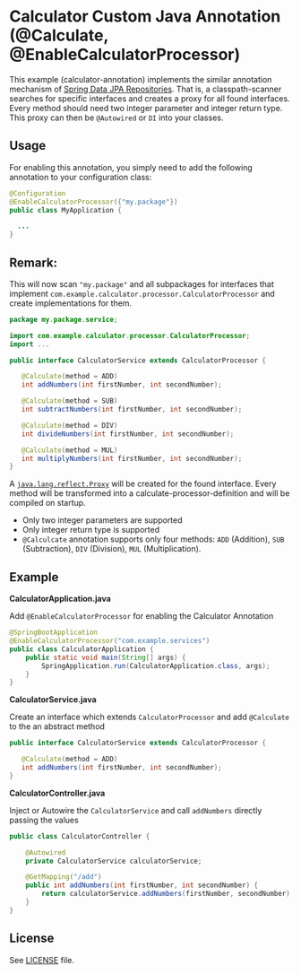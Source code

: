 # Calculator Custom Java Annotation (@Calculate, @EnableCalculatorProcessor)

This example (calculator-annotation) implements the similar annotation mechanism of [Spring Data JPA Repositories](https://docs.spring.io/spring-data/jpa/docs/2.3.1.RELEASE/reference/html/#jpa.repositories).
That is, a classpath-scanner searches for specific interfaces and creates a proxy for all found interfaces. 
Every method should need two integer parameter and integer return type. This proxy can then be `@Autowired` or `DI` into your classes.

## Usage
For enabling this annotation, you simply need to add the following annotation to your configuration class:

```java
@Configuration 
@EnableCalculatorProcessor({"my.package"})
public class MyApplication {

  ...
} 
```

## Remark:
This will now scan `"my.package"` and all subpackages for interfaces that implement `com.example.calculator.processor.CalculatorProcessor` and create implementations for them.

```java
package my.package.service;

import com.example.calculator.processor.CalculatorProcessor;
import ...

public interface CalculatorService extends CalculatorProcessor {

   @Calculate(method = ADD)
   int addNumbers(int firstNumber, int secondNumber);

   @Calculate(method = SUB)
   int subtractNumbers(int firstNumber, int secondNumber);

   @Calculate(method = DIV)
   int divideNumbers(int firstNumber, int secondNumber);

   @Calculate(method = MUL)
   int multiplyNumbers(int firstNumber, int secondNumber);
}

```

A [`java.lang.reflect.Proxy`](https://docs.oracle.com/javase/8/docs/api/java/lang/reflect/Proxy.html) will be created for the 
found interface. Every method will be transformed into a calculate-processor-definition and will be compiled on startup.

- Only two integer parameters are supported
- Only integer return type is supported 
- `@Calculcate` annotation supports only four methods: `ADD` (Addition), `SUB` (Subtraction), `DIV` (Division), `MUL` (Multiplication).

## Example

**CalculatorApplication.java**

Add `@EnableCalculatorProcessor` for enabling the Calculator Annotation

```java
@SpringBootApplication
@EnableCalculatorProcessor("com.example.services")
public class CalculatorApplication {
	public static void main(String[] args) {
		SpringApplication.run(CalculatorApplication.class, args);
	}
}
```

**CalculatorService.java**

Create an interface which extends `CalculatorProcessor` and add `@Calculate` to the an abstract method

```java
public interface CalculatorService extends CalculatorProcessor {

   @Calculate(method = ADD)
   int addNumbers(int firstNumber, int secondNumber);
}
```
**CalculatorController.java**

Inject or Autowire the `CalculatorService` and call `addNumbers` directly passing the values

```java
public class CalculatorController {

    @Autowired
    private CalculatorService calculatorService;

    @GetMapping("/add")
    public int addNumbers(int firstNumber, int secondNumber) {
        return calculatorService.addNumbers(firstNumber, secondNumber);
    }
}
```

## License

See [LICENSE](LICENSE) file.
